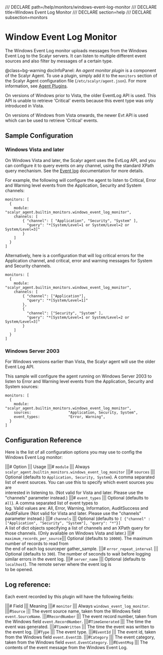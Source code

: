 /// DECLARE path=/help/monitors/windows-event-log-monitor
/// DECLARE title=Windows Event Log Monitor
/// DECLARE section=help
/// DECLARE subsection=monitors

# Window Event Log Monitor

The Windows Event Log monitor uploads messages from the Windows Event Log to the Scalyr servers.
It can listen to multiple different event sources and also filter by messages of a certain type.

@class=bg-warning docInfoPanel: An *agent monitor plugin* is a component of the Scalyr Agent. To use a plugin,
simply add it to the ``monitors`` section of the Scalyr Agent configuration file (``/etc/scalyr/agent.json``).
For more information, see [Agent Plugins](/help/scalyr-agent#plugins).

On versions of Windows prior to Vista, the older EventLog API is used.  This API is unable to
retrieve 'Critical' events because this event type was only introduced in Vista.

On versions of Windows from Vista onwards, the newer Evt API is used which can be used to retrieve
'Critical' events.


## Sample Configuration

### Windows Vista and later

On Windows Vista and later, the Scalyr agent uses the EvtLog API, and you can configure it to query events on any
channel, using the standard XPath query mechanism.  See the
[Event log](https://msdn.microsoft.com/en-us/library/windows/desktop/dd996910.aspx) documentation for more
details.

For example, the following will configure the agent to listen to Critical, Error and Warning level events from the
Application, Security and System channels:

    monitors: [
      {
        module:                  "scalyr_agent.builtin_monitors.windows_event_log_monitor",
        channels: [
            { "channel": [ "Application", "Security", "System" ],
              "query": "*[System/Level=1 or System/Level=2 or System/Level=3]"
            }
        ]
      }
    ]

Alternatively, here is a configuration that will log critical errors for the Application channel, and critical, error
and warning messages for System and Security channels.

    monitors: [
      {
        module:                  "scalyr_agent.builtin_monitors.windows_event_log_monitor",
        channels: [
            { "channel": ["Application"],
              "query": "*[System/Level=1]"
            },
            {
              "channel": ["Security", "System" ],
              "query": "*[System/Level=1 or System/Level=2 or System/Level=3]"
            }
        ]
      }
    ]

### Windows Server 2003

For Windows versions earlier than Vista, the Scalyr agent will use the older Event Log API.

This sample will configure the agent running on Windows Server 2003 to listen to Error and Warning level events from
the Application, Security and System sources:

    monitors: [
      {
        module:                  "scalyr_agent.builtin_monitors.windows_event_log_monitor",
        sources:                 "Application, Security, System",
        event_types:             "Error, Warning",
      }
    ]


## Configuration Reference

Here is the list of all configuration options you may use to config the Windows Event Log monitor:

|||# Option                        ||| Usage
|||# ``module``                    ||| Always ``scalyr_agent.builtin_monitors.windows_event_log_monitor``
|||# ``sources``                   ||| Optional (defaults to ``Application, Security, System``). A comma separated \
                                       list of event sources. You can use this to specify which event sources you are \
                                       interested in listening to. (Not valid for Vista and later.  Please use the \
                                       "channels" parameter instead.)
|||# ``event_types``               ||| Optional (defaults to ``All``). A comma separated list of event types to \
                                       log. Valid values are: All, Error, Warning, Information, AuditSuccess and \
                                       AuditFailure (Not valid for Vista and later.  Please use the "channels" \
                                       parameter instead.)
|||# ``channels``                  ||| Optional (defaults to ``[ {"channel" : ["Application", "Security", "System"], "query": "*"}]`` \
                                       A list of dict objects specifying a list of channels and an XPath query for \
                                       those channels. (Only available on Windows Vista and later.)
|||# ``maximum_records_per_source``||| Optional (defaults to ``10000``). The maximum number of records to read from \
                                       the end of each log sourceper gather_sample.
|||# ``error_repeat_interval``     ||| Optional (defaults to ``300``). The number of seconds to wait before logging \
                                       similar errors in the event log.
|||# ``server_name``               ||| Optional (defaults to ``localhost``). The remote server where the event log is \
                                       to be opened.


## Log reference:

Each event recorded by this plugin will have the following fields:

|||# Field             ||| Meaning
|||# ``monitor``       ||| Always ``windows_event_log_monitor``.
|||#``Source``         ||| The event source name, taken from the Windows field ``event.SourceName``.
|||#``RecordNumber``   ||| The event record number, taken from the Windows field ``event.RecordNumber``.
|||#``TimeGenerated``  ||| The time the event was generated.
|||#``TimeWritten``    ||| The time the event was written to the event log.
|||#``Type``           ||| The event type.
|||#``EventId``        ||| The event id, taken from the Windows field ``event.EventID``.
|||#``Category``       ||| The event category, taken from the Windows field ``event.EventCategory``.
|||#``EventMsg``       ||| The contents of the event message from the Windows Event Log.
